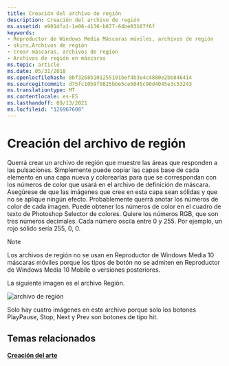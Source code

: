 ```yaml
---
title: Creación del archivo de región
description: Creación del archivo de región
ms.assetid: e901dfa1-1e06-4136-b877-64be03107f6f
keywords:
- Reproductor de Windows Media Máscaras móviles, archivos de región
- skins,Archivos de región
- crear máscaras, archivos de región
- Archivos de región en máscaras
ms.topic: article
ms.date: 05/31/2018
ms.openlocfilehash: 8bf3268b101255191bef4b3e4c4880e2bb846414
ms.sourcegitcommit: d75fc10b9f0825bbe5ce5045c90d4045e3c53243
ms.translationtype: MT
ms.contentlocale: es-ES
ms.lasthandoff: 09/13/2021
ms.locfileid: "126967608"
---
```

# <a name="creating-the-region-file"></a>Creación del archivo de región

Querrá crear un archivo de región que muestre las áreas que responden a las pulsaciones. Simplemente puede copiar las capas base de cada elemento en una capa nueva y colorearlas para que se correspondan con los números de color que usará en el archivo de definición de máscara. Asegúrese de que las imágenes que cree en esta capa sean sólidas y que no se aplique ningún efecto. Probablemente querrá anotar los números de color de cada imagen. Puede obtener los números de color en el cuadro de texto de Photoshop Selector de colores. Quiere los números RGB, que son tres números decimales. Cada número oscila entre 0 y 255. Por ejemplo, un rojo sólido sería 255, 0, 0.

> [!Note]  
> Los archivos de región no se usan en Reproductor de Windows Media 10 máscaras móviles porque los tipos de botón no se admiten en Reproductor de Windows Media 10 Mobile o versiones posteriores.

 

La siguiente imagen es el archivo Región.

![archivo de región](images/ceswmreg.png)

Solo hay cuatro imágenes en este archivo porque solo los botones PlayPause, Stop, Next y Prev son botones de tipo hit.

## <a name="related-topics"></a>Temas relacionados

<dl> <dt>

[**Creación del arte**](creating-the-art.md)
</dt> </dl>

 

 




